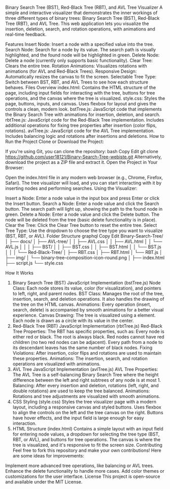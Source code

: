 Binary Search Tree (BST), Red-Black Tree (RBT), and AVL Tree Visualizer
A simple and interactive visualizer that demonstrates the inner workings of three different types of binary trees: Binary Search Tree (BST), Red-Black Tree (RBT), and AVL Tree. This web application lets you visualize the insertion, deletion, search, and rotation operations, with animations and real-time feedback.

Features
Insert Node: Insert a node with a specified value into the tree.
Search Node: Search for a node by its value. The search path is visually highlighted, and the found node will be highlighted in green.
Delete Node: Delete a node (currently only supports basic functionality).
Clear Tree: Clears the entire tree.
Rotation Animations: Visualizes rotations with animations (for AVL and Red-Black Trees).
Responsive Design: Automatically resizes the canvas to fit the screen.
Selectable Tree Type: Switch between BST, RBT, and AVL Trees to see how each structure behaves.
Files Overview
index.html: Contains the HTML structure of the page, including input fields for interacting with the tree, buttons for tree operations, and the canvas where the tree is visualized.
style.css: Styles the page, buttons, inputs, and canvas. Uses flexbox for layout and gives the controls a clean, modern look.
bstTree.js: JavaScript code that implements the Binary Search Tree with animations for insertion, deletion, and search.
rbtTree.js: JavaScript code for the Red-Black Tree implementation. Includes additional operations for fixing tree properties after insertion (color flips, rotations).
avlTree.js: JavaScript code for the AVL Tree implementation. Includes balancing logic and rotations after insertions and deletions.
How to Run the Project
Clone or Download the Project:

If you're using Git, you can clone the repository:
bash
Copy
Edit
git clone https://github.com/user18121/Binary-Search-Tree-webiste.git
Alternatively, download the project as a ZIP file and extract it.
Open the Project in Your Browser:

Open the index.html file in any modern web browser (e.g., Chrome, Firefox, Safari).
The tree visualizer will load, and you can start interacting with it by inserting nodes and performing searches.
Using the Visualizer:

Insert a Node: Enter a node value in the input box and press Enter or click the Insert button.
Search a Node: Enter a node value and click the Search button. The search path will light up, showing the path to the found node in green.
Delete a Node: Enter a node value and click the Delete button. The node will be deleted from the tree (basic delete functionality is in place).
Clear the Tree: Click the Clear Tree button to reset the entire tree.
Select Tree Type: Use the dropdown to choose the tree type you want to visualize (BST, RBT, or AVL).
Folder Structure
graphql
Copy
Edit
Binary-Search-Tree/
│
├── docs/
│   ├── AVL-tree/
│   │   ├── AVL.css
│   │   ├── AVL.html
│   │   └── AVL.js
│   │
│   ├── BST/
│   │   ├── BST.css
│   │   ├── BST.html
│   │   └── BST.js
│   │
│   └── Red-Black-Tree/
│       ├── RBT.css
│       ├── RBT.html
│       └── RBT.js
│
├── img/
│   └── binary-tree-composition-icon-round.png
│
├── index.html
├── script.js
└── style.css
     
How It Works
1. Binary Search Tree (BST) JavaScript Implementation (bstTree.js)
Node Class: Each node stores its value, color (for visualization), and pointers to left, right, and parent nodes.
BST Class: Manages the root of the tree, insertion, search, and deletion operations. It also handles the drawing of the tree on the HTML canvas.
Animations: Every operation (insert, search, delete) is accompanied by smooth animations for a better visual experience.
Canvas Drawing: The tree is visualized using a <canvas> element. Each node is drawn as a circle with its value in the center.
2. Red-Black Tree (RBT) JavaScript Implementation (rbtTree.js)
Red-Black Tree Properties: The RBT has specific properties, such as:
Every node is either red or black.
The root is always black.
Red nodes cannot have red children (no two red nodes can be adjacent).
Every path from a node to its descendant leaves has the same number of black nodes.
Fixing Violations: After insertion, color flips and rotations are used to maintain these properties.
Animations: The insertion, search, and rotation operations are visualized with animations.
3. AVL Tree JavaScript Implementation (avlTree.js)
AVL Tree Properties: The AVL Tree is a self-balancing Binary Search Tree where the height difference between the left and right subtrees of any node is at most 1.
Balancing: After every insertion and deletion, rotations (left, right, and double rotations) are used to keep the tree balanced.
Animations: Rotations and tree adjustments are visualized with smooth animations.
4. CSS Styling (style.css)
Styles the tree visualizer page with a modern layout, including a responsive canvas and styled buttons.
Uses flexbox to align the controls on the left and the tree canvas on the right.
Buttons have hover effects, and the input field is large enough for easy interaction.
5. HTML Structure (index.html)
Contains a simple layout with an input field for entering node values, a dropdown for selecting the tree type (BST, RBT, or AVL), and buttons for tree operations.
The canvas is where the tree is visualized, and it's responsive to fit the screen size.
Contributing
Feel free to fork this repository and make your own contributions! Here are some ideas for improvements:

Implement more advanced tree operations, like balancing or AVL trees.
Enhance the delete functionality to handle more cases.
Add color themes or customizations for the user interface.
License
This project is open-source and available under the MIT License.

